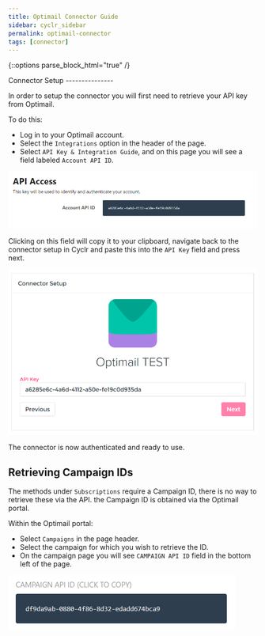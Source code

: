 ```yaml
---
title: Optimail Connector Guide
sidebar: cyclr_sidebar
permalink: optimail-connector
tags: [connector]
---
```

{::options parse_block_html="true" /}
<section class="card py-5 my-5">
Connector Setup
---------------

In order to setup the connector you will first need to retrieve your API key from Optimail.

To do this:
 * Log in to your Optimail account.
 * Select the `Integrations` option in the header of the page.
 * Select `API Key & Integration Guide`, and on this page you will see a field labeled `Account API ID`.
 
![](./images/optimail_api_key.png)

Clicking on this field will copy it to your clipboard, navigate back to the connector setup in Cyclr and paste this into the `API Key` field and press next.

![](./images/optimail_connector_api.png)

The connector is now authenticated and ready to use.

Retrieving Campaign IDs
-----------------------

The methods under `Subscriptions` require a Campaign ID, there is no way to retrieve these via the API. the Campaign ID is obtained via the Optimail portal. 

Within the Optimail portal:
  * Select `Campaigns` in the page header.
  * Select the campaign for which you wish to retrieve the ID.
  * On the campaign page you will see `CAMPAIGN API ID` field in the bottom left of the page.
  
![](./images/optimail_campaign_id.png)
</section>
